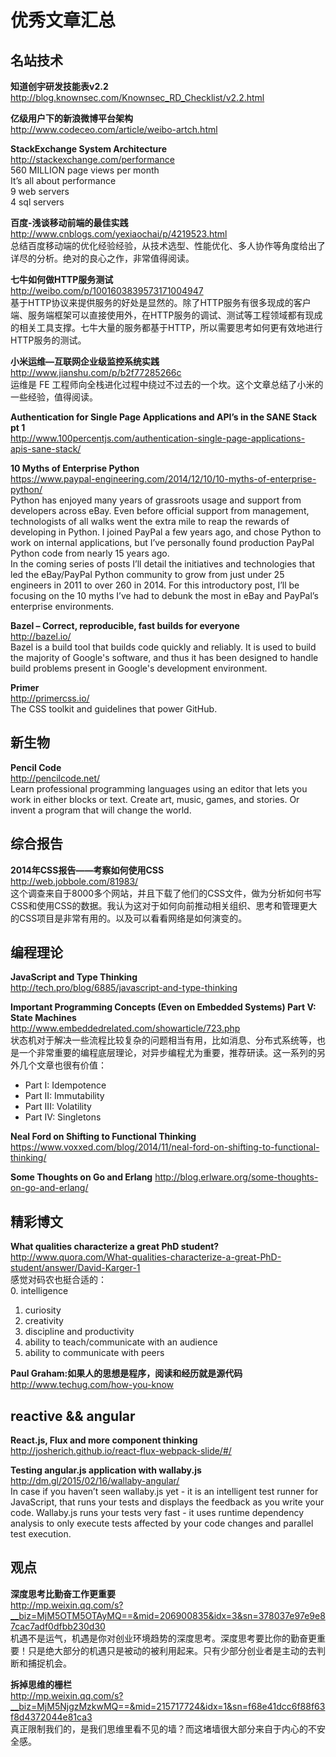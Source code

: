 优秀文章汇总
========

## 名站技术

**知道创宇研发技能表v2.2**  
http://blog.knownsec.com/Knownsec_RD_Checklist/v2.2.html  

**亿级用户下的新浪微博平台架构**  
http://www.codeceo.com/article/weibo-artch.html  

**StackExchange System Architecture**  
http://stackexchange.com/performance  
560 MILLION page views per month  
It’s all about performance  
9 web servers  
4 sql servers  

**百度-浅谈移动前端的最佳实践**  
http://www.cnblogs.com/yexiaochai/p/4219523.html  
总结百度移动端的优化经验经验，从技术选型、性能优化、多人协作等角度给出了详尽的分析。绝对的良心之作，非常值得阅读。

**七牛如何做HTTP服务测试**  
http://weibo.com/p/1001603839573171004947  
基于HTTP协议来提供服务的好处是显然的。除了HTTP服务有很多现成的客户端、服务端框架可以直接使用外，在HTTP服务的调试、测试等工程领域都有现成的相关工具支撑。七牛大量的服务都基于HTTP，所以需要思考如何更有效地进行HTTP服务的测试。

**小米运维—互联网企业级监控系统实践**  
http://www.jianshu.com/p/b2f77285266c  
运维是 FE 工程师向全栈进化过程中绕过不过去的一个坎。这个文章总结了小米的一些经验，值得阅读。

**Authentication for Single Page Applications and API’s in the SANE Stack pt 1**  
http://www.100percentjs.com/authentication-single-page-applications-apis-sane-stack/  

**10 Myths of Enterprise Python**  
https://www.paypal-engineering.com/2014/12/10/10-myths-of-enterprise-python/  
Python has enjoyed many years of grassroots usage and support from developers across eBay. Even before official support from management, technologists of all walks went the extra mile to reap the rewards of developing in Python. I joined PayPal a few years ago, and chose Python to work on internal applications, but I’ve personally found production PayPal Python code from nearly 15 years ago.  
In the coming series of posts I’ll detail the initiatives and technologies that led the eBay/PayPal Python community to grow from just under 25 engineers in 2011 to over 260 in 2014. For this introductory post, I’ll be focusing on the 10 myths I’ve had to debunk the most in eBay and PayPal’s enterprise environments.

**Bazel – Correct, reproducible, fast builds for everyone**  
http://bazel.io/  
Bazel is a build tool that builds code quickly and reliably. It is used to build the majority of Google's software, and thus it has been designed to handle build problems present in Google's development environment.  

**Primer**  
http://primercss.io/  
The CSS toolkit and guidelines that power GitHub.  

## 新生物

**Pencil Code**  
http://pencilcode.net/  
Learn professional programming languages using an editor that lets you work in either blocks or text. Create art, music, games, and stories. Or invent a program that will change the world.  

## 综合报告

**2014年CSS报告——考察如何使用CSS**  
http://web.jobbole.com/81983/  
这个调查来自于8000多个网站，并且下载了他们的CSS文件，做为分析如何书写CSS和使用CSS的数据。我认为这对于如何向前推动相关组织、思考和管理更大的CSS项目是非常有用的。以及可以看看网络是如何演变的。

## 编程理论

**JavaScript and Type Thinking**  
http://tech.pro/blog/6885/javascript-and-type-thinking  

**Important Programming Concepts (Even on Embedded Systems) Part V: State Machines**  
http://www.embeddedrelated.com/showarticle/723.php  
状态机对于解决一些流程比较复杂的问题相当有用，比如消息、分布式系统等，也是一个非常重要的编程底层理论，对异步编程尤为重要，推荐研读。这一系列的另外几个文章也很有价值：  

- Part I: Idempotence  
- Part II: Immutability  
- Part III: Volatility  
- Part IV: Singletons  

**Neal Ford on Shifting to Functional Thinking**  
https://www.voxxed.com/blog/2014/11/neal-ford-on-shifting-to-functional-thinking/  

**Some Thoughts on Go and Erlang**
http://blog.erlware.org/some-thoughts-on-go-and-erlang/  

## 精彩博文

**What qualities characterize a great PhD student?**  
http://www.quora.com/What-qualities-characterize-a-great-PhD-student/answer/David-Karger-1  
感觉对码农也挺合适的：  
0. intelligence  
1. curiosity  
2. creativity  
3. discipline and productivity  
4. ability to teach/communicate with an audience  
5. ability to communicate with peers  


**Paul Graham:如果人的思想是程序，阅读和经历就是源代码**  
http://www.techug.com/how-you-know  

## reactive && angular

**React.js, Flux and more component thinking**  
http://josherich.github.io/react-flux-webpack-slide/#/  

**Testing angular.js application with wallaby.js**  
http://dm.gl/2015/02/16/wallaby-angular/  
In case if you haven’t seen wallaby.js yet - it is an intelligent test runner for JavaScript, that runs your tests and displays the feedback as you write your code. Wallaby.js runs your tests very fast - it uses runtime dependency analysis to only execute tests affected by your code changes and parallel test execution.

## 观点

**深度思考比勤奋工作更重要**  
http://mp.weixin.qq.com/s?__biz=MjM5OTM5OTAyMQ==&mid=206900835&idx=3&sn=378037e97e9e87cac7adf0dfbb230d30  
机遇不是运气，机遇是你对创业环境趋势的深度思考。深度思考要比你的勤奋更重要！只是绝大部分的机遇只是被动的被利用起来。只有少部分创业者是主动的去判断和捕捉机会。  

**拆掉思维的栅栏**  
http://mp.weixin.qq.com/s?__biz=MjM5NjgzMzkwMQ==&mid=215717724&idx=1&sn=f68e41dcc6f88f63f8d4372044e81ca3  
真正限制我们的，是我们思维里看不见的墙？而这堵墙很大部分来自于内心的不安全感。


